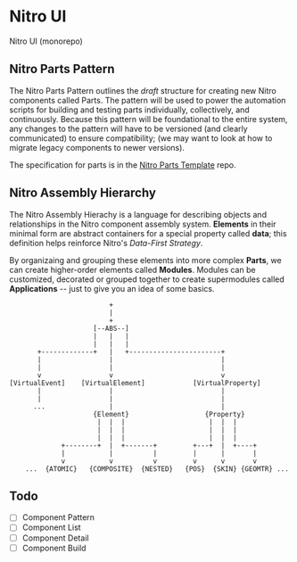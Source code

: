 # Nitro UI
Nitro UI (monorepo)


## Nitro Parts Pattern 

The Nitro Parts Pattern outlines the *draft* structure for creating new Nitro components called Parts. The pattern will be used to power  the automation scripts for building and testing parts individually, collectively, and continuously. Because this pattern will be foundational to the entire system, any changes to the pattern will have to be versioned (and clearly communicated) to ensure compatibility; (we may want to look at how to migrate legacy components to newer versions).

The specification for parts is in the [Nitro Parts Template](https://github.com/nitroUI/nitro-parts-template/blob/master/README.md) repo.


## Nitro Assembly Hierarchy 

The Nitro Assembly Hierachy is a language for describing objects and relationships in the Nitro component assembly system. **Elements** in their minimal form are abstract containers for a special property called **data**; this definition helps reinforce Nitro's *Data-First Strategy*. 

By organizaing and grouping these elements into more complex **Parts**, we can create higher-order elements called **Modules**. Modules can be customized, decorated or grouped together to create supermodules called **Applications** -- just to give you an idea of some basics.

```
                         +
                         |
                         +
                     [--ABS--]
                     |   |   |
                     |   |   |
       +-------------+   |   +-----------------------+
       |                 |                           |
       |                 |                           |
       v                 v                           v
[VirtualEvent]    [VirtualElement]            [VirtualProperty]
       |                 |                           |
       |                 |                           |
      ...                |                           |
                     {Element}                   {Property}
                      |  |  |                     |  |  |
                      |  |  |                     |  |  |
                      |  |  |                     |  |  |
             +--------+  |  +-------+         +---+  |  +----+
             |           |          |         |      |       |
             v           v          v         v      v       v
    ...  {ATOMIC}   {COMPOSITE}  {NESTED}   {POS}  {SKIN} {GEOMTR} ...

```

## Todo
- [ ] Component Pattern
- [ ] Component List
- [ ] Component Detail
- [ ] Component Build
